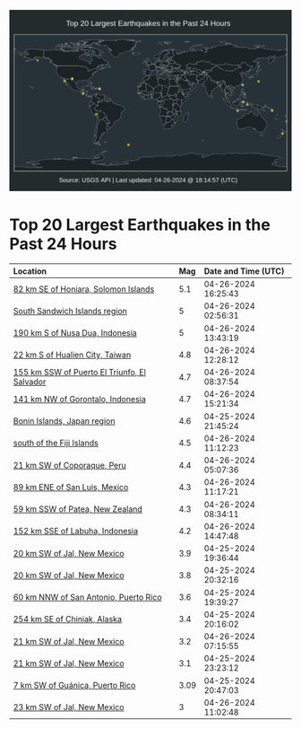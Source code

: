 ![Map](./map.png)

# Top 20 Largest Earthquakes in the Past 24 Hours

| Location | Mag | Date and Time (UTC) |
|:---|:---|:---|
| [82 km SE of Honiara, Solomon Islands](https://earthquake.usgs.gov/earthquakes/eventpage/us6000mu3d) | 5.1 | 04-26-2024 16:25:43 |
| [South Sandwich Islands region](https://earthquake.usgs.gov/earthquakes/eventpage/us6000mtwd) | 5 | 04-26-2024 02:56:31 |
| [190 km S of Nusa Dua, Indonesia](https://earthquake.usgs.gov/earthquakes/eventpage/us6000mu0b) | 5 | 04-26-2024 13:43:19 |
| [22 km S of Hualien City, Taiwan](https://earthquake.usgs.gov/earthquakes/eventpage/us6000mu01) | 4.8 | 04-26-2024 12:28:12 |
| [155 km SSW of Puerto El Triunfo, El Salvador](https://earthquake.usgs.gov/earthquakes/eventpage/us6000mtxr) | 4.7 | 04-26-2024 08:37:54 |
| [141 km NW of Gorontalo, Indonesia](https://earthquake.usgs.gov/earthquakes/eventpage/us6000mu2t) | 4.7 | 04-26-2024 15:21:34 |
| [Bonin Islands, Japan region](https://earthquake.usgs.gov/earthquakes/eventpage/us6000mtv0) | 4.6 | 04-25-2024 21:45:24 |
| [south of the Fiji Islands](https://earthquake.usgs.gov/earthquakes/eventpage/us6000mtyp) | 4.5 | 04-26-2024 11:12:23 |
| [21 km SW of Coporaque, Peru](https://earthquake.usgs.gov/earthquakes/eventpage/us6000mtwv) | 4.4 | 04-26-2024 05:07:36 |
| [89 km ENE of San Luis, Mexico](https://earthquake.usgs.gov/earthquakes/eventpage/us6000mtym) | 4.3 | 04-26-2024 11:17:21 |
| [59 km SSW of Patea, New Zealand](https://earthquake.usgs.gov/earthquakes/eventpage/us6000mtxm) | 4.3 | 04-26-2024 08:34:11 |
| [152 km SSE of Labuha, Indonesia](https://earthquake.usgs.gov/earthquakes/eventpage/us6000mu1f) | 4.2 | 04-26-2024 14:47:48 |
| [20 km SW of Jal, New Mexico](https://earthquake.usgs.gov/earthquakes/eventpage/tx2024idps) | 3.9 | 04-25-2024 19:36:44 |
| [20 km SW of Jal, New Mexico](https://earthquake.usgs.gov/earthquakes/eventpage/tx2024idrn) | 3.8 | 04-25-2024 20:32:16 |
| [60 km NNW of San Antonio, Puerto Rico](https://earthquake.usgs.gov/earthquakes/eventpage/pr2024116000) | 3.6 | 04-25-2024 19:39:27 |
| [254 km SE of Chiniak, Alaska](https://earthquake.usgs.gov/earthquakes/eventpage/us6000mtu9) | 3.4 | 04-25-2024 20:16:02 |
| [21 km SW of Jal, New Mexico](https://earthquake.usgs.gov/earthquakes/eventpage/tx2024iemt) | 3.2 | 04-26-2024 07:15:55 |
| [21 km SW of Jal, New Mexico](https://earthquake.usgs.gov/earthquakes/eventpage/tx2024idxd) | 3.1 | 04-25-2024 23:23:12 |
| [7 km SW of Guánica, Puerto Rico](https://earthquake.usgs.gov/earthquakes/eventpage/pr71446588) | 3.09 | 04-25-2024 20:47:03 |
| [23 km SW of Jal, New Mexico](https://earthquake.usgs.gov/earthquakes/eventpage/us6000mtyi) | 3 | 04-26-2024 11:02:48 |
